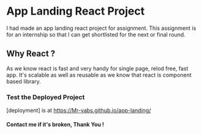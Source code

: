 # <h1>App Landing React Project</h1>

I had made an app landing react project for assignment. This assignment is for an internship so that I can get shortlisted for the next or final round.

## Why React ?

As we know react is fast and  very handy for single page, relod free, fast app. It's scalable as well as reusable as we know that react is component based library.

### Test the Deployed Project

[deployment] is at https://Mr-vabs.github.io/app-landing/

#### Contact me if it's broken, Thank You !
